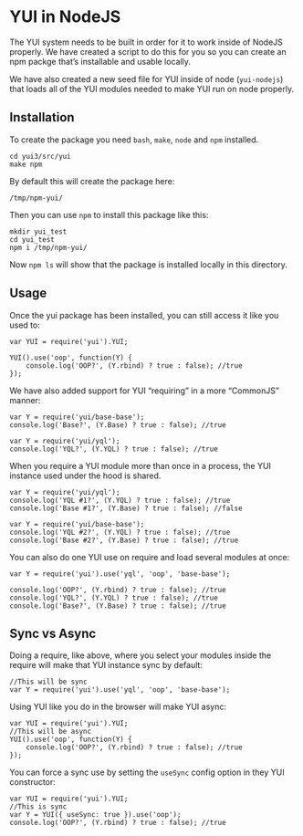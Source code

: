 YUI in NodeJS
=============

The YUI system needs to be built in order for it to work inside of NodeJS properly. We have created a script to do this for you so you can create an npm packge that’s installable and usable locally.

We have also created a new seed file for YUI inside of node (`yui-nodejs`) that loads all of the YUI modules needed to make YUI run on node properly.

Installation
------------

To create the package you need `bash`, `make`, `node` and `npm` installed.

    cd yui3/src/yui
    make npm

By default this will create the package here:

    /tmp/npm-yui/

Then you can use `npm` to install this package like this:

    mkdir yui_test
    cd yui_test
    npm i /tmp/npm-yui/

Now `npm ls` will show that the package is installed locally in this directory.

Usage
-----

Once the yui package has been installed, you can still access it like you used to:

    var YUI = require('yui').YUI;

    YUI().use('oop', function(Y) {
        console.log('OOP?', (Y.rbind) ? true : false); //true
    });

We have also added support for YUI “requiring” in a more “CommonJS” manner:

    var Y = require('yui/base-base');
    console.log('Base?', (Y.Base) ? true : false); //true

    var Y = require('yui/yql');
    console.log('YQL?', (Y.YQL) ? true : false); //true

When you require a YUI module more than once in a process, the YUI instance used under the hood is shared.

    var Y = require('yui/yql');
    console.log('YQL #1?', (Y.YQL) ? true : false); //true
    console.log('Base #1?', (Y.Base) ? true : false); //false

    var Y = require('yui/base-base');
    console.log('YQL #2?', (Y.YQL) ? true : false); //true
    console.log('Base #2?', (Y.Base) ? true : false); //true

You can also do one YUI use on require and load several modules at once:

    var Y = require('yui').use('yql', 'oop', 'base-base');

    console.log('OOP?', (Y.rbind) ? true : false); //true
    console.log('YQL?', (Y.YQL) ? true : false); //true
    console.log('Base?', (Y.Base) ? true : false); //true

Sync vs Async
-------------

Doing a require, like above, where you select your modules inside the require will make that YUI instance sync by default:

    //This will be sync
    var Y = require('yui').use('yql', 'oop', 'base-base');

Using YUI like you do in the browser will make YUI async:

    var YUI = require('yui').YUI;
    //This will be async
    YUI().use('oop', function(Y) {
        console.log('OOP?', (Y.rbind) ? true : false); //true
    });

You can force a sync use by setting the `useSync` config option in they YUI constructor:

    var YUI = require('yui').YUI;
    //This is sync
    var Y = YUI({ useSync: true }).use('oop');
    console.log('OOP?', (Y.rbind) ? true : false); //true
